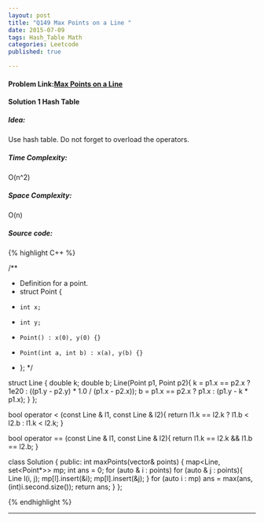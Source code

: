 ```yaml
---
layout: post
title: "Q149 Max Points on a Line "
date: 2015-07-09
tags: Hash_Table Math 
categories: Leetcode
published: true

---
```

#### Problem Link:[Max Points on a Line ](https://leetcode.com/problems/max-points-on-a-line/) 

#### Solution 1 Hash Table 

##### Idea:

Use hash table. Do not forget to overload the operators. 
   
##### Time Complexity:
O(n^2)

##### Space Complexity:
O(n)

##### Source code:
{% highlight C++ %}

/**
 * Definition for a point.
 * struct Point {
 *     int x;
 *     int y;
 *     Point() : x(0), y(0) {}
 *     Point(int a, int b) : x(a), y(b) {}
 * };
 */

struct Line {
    double k;
    double b;
    Line(Point p1, Point p2){
        k = p1.x == p2.x ? 1e20 : ((p1.y - p2.y) * 1.0 / (p1.x - p2.x));
        b = p1.x == p2.x ? p1.x : (p1.y - k * p1.x);
    } 
};

bool operator < (const Line & l1, const Line & l2){
    return l1.k == l2.k ? l1.b < l2.b : l1.k < l2.k;
}

bool operator == (const Line & l1, const Line & l2){
    return l1.k == l2.k && l1.b == l2.b;
}

class Solution {
public:
    int maxPoints(vector<Point>& points) {
        map<Line, set<Point*>> mp;
        int ans = 0;
        for (auto & i : points)
            for (auto & j : points){
                Line l(i, j);
                mp[l].insert(&i);
                mp[l].insert(&j);
            }
        for (auto i : mp)
            ans = max(ans, (int)i.second.size());
        return ans;
    }
};

{% endhighlight %}

---

